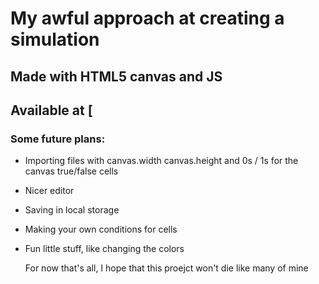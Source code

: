 # My awful approach at creating a simulation
## Made with HTML5 canvas and JS

## Available at [

### Some future plans:
- Importing files with canvas.width canvas.height and 0s / 1s for the canvas true/false cells
- Nicer editor
- Saving in local storage
- Making your own conditions for cells
- Fun little stuff, like changing the colors

  For now that's all, I hope that this proejct won't die like many of mine
